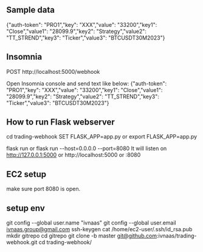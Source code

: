 
## Sample data
 {"auth-token": "PRO1","key": "XXX","value": "33200","key1": "Close","value1": "28099.9","key2": "Strategy","value2": "TT_STREND","key3": "Ticker","value3": "BTCUSDT30M2023"}

## Insomnia
POST http://localhost:5000/webhook

Open Insomnia console and send text like below:
{"auth-token": "PRO1","key": "XXX","value": "33200","key1": "Close","value1": "28099.9","key2": "Strategy","value2": "TT_STREND","key3": "Ticker","value3": "BTCUSDT30M2023"}


## How to run Flask webserver
cd trading-webhook
SET FLASK_APP=app.py
or
export FLASK_APP=app.py 

flask run
or
flask run --host=0.0.0.0 --port=8080
It will listen on http://127.0.0.1:5000 or http://localhost:5000
or
<ip address>:8080

## EC2 setup
make sure port 8080 is open.

## setup env
git config --global user.name "ivnaas"
git config --global user.email ivnaas.group@gmail.com 
ssh-keygen
cat /home/ec2-user/.ssh/id_rsa.pub
mkdir gitrepo
cd gitrepo
git clone -b master git@github.com:ivnaas/trading-webhook.git
cd trading-webhook/
